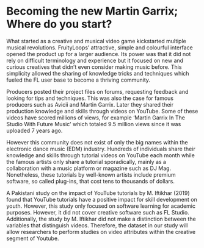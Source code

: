 # Becoming the new Martin Garrix; Where do you start?

What started as a creative and musical video game kickstarted multiple musical revolutions. FruityLoops’
attractive, simple and colourful interface opened the product up for a larger audience. Its power was that it
did not rely on difficult terminology and experience but it focused on new and curious creatives that didn’t
even consider making music before. This simplicity allowed the sharing of knowledge tricks and
techniques which fueled the FL user base to become a thriving community.

Producers posted their project files on forums, requesting feedback and looking for tips and techniques.
This was also the case for famous producers such as Avicii and Martin Garrix. Later they shared their
production knowledge and skills through videos on YouTube. Some of these videos have scored millions
of views, for example ‘Martin Garrix In The Studio With Future Music' which totaled 9.5 million views since
it was uploaded 7 years ago.

However this community does not exist of only the big names within the electronic dance music (EDM)
industry. Hundreds of individuals share their knowledge and skills through tutorial videos on YouTube
each month while the famous artists only share a tutorial sporadically, mainly as a collaboration with a
music platform or magazine such as DJ Mag. Nonetheless, these tutorials by well-known artists include
premium software, so called plug-ins, that cost tens to thousands of dollars.

A Pakistani study on the impact of YouTube tutorials by M. Iftikhar (2019) found that YouTube tutorials
have a positive impact for skill development on youth. However, this study only focused on software
learning for academic purposes. However, it did not cover creative software such as FL Studio.
Additionally, the study by M. Iftikhar did not make a distinction between the variables that distinguish
videos. Therefore, the dataset in our study will allow researchers to perform studies on video attributes
within the creative segment of Youtube.

